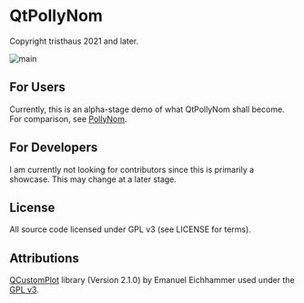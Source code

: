 ﻿# QtPollyNom

Copyright tristhaus 2021 and later.

![main](/../screenshot/screenshot.png?raw=true)

## For Users

Currently, this is an alpha-stage demo of what QtPollyNom shall become. For comparison, see [PollyNom](https://github.com/tristhaus/pollynom).

## For Developers

I am currently not looking for contributors since this is primarily a showcase. This may change at a later stage.

## License
All source code licensed under GPL v3 (see LICENSE for terms).

## Attributions
[QCustomPlot](https://www.qcustomplot.com/) library (Version 2.1.0) by Emanuel Eichhammer used under the [GPL v3](https://www.gnu.org/licenses/gpl-3.0.html).
